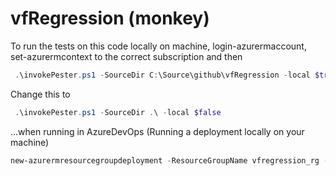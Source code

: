 # vfRegression (monkey)

To run the tests on this code locally on machine, login-azurermaccount, set-azurermcontext to the correct subscription and then 

```powershell
 .\invokePester.ps1 -SourceDir C:\Source\github\vfRegression -local $true
```

Change this to 

```powershell
 .\invokePester.ps1 -SourceDir .\ -local $false
```

...when running in AzureDevOps
(Running a deployment locally on your machine)

```powershell
new-azurermresourcegroupdeployment -ResourceGroupName vfregression_rg -DeploymentName vfregressionDeploy -TemplateFile .\azuredeploy.json -TemplateParameterFile .\parameters.json
```
